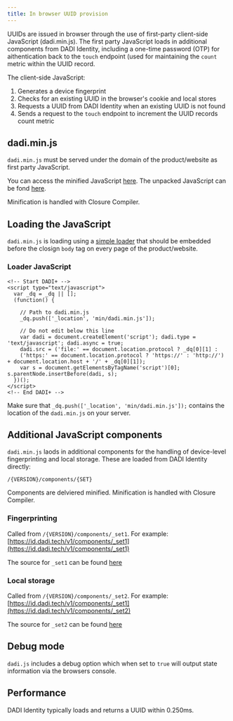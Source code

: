```yaml
---
title: In browser UUID provision
---
```


UUIDs are issued in browser through the use of first-party client-side JavaScript (dadi.min.js). The first party JavaScript loads in additional components from DADI Identity, including a one-time password (OTP) for aithentication back to the `touch` endpoint (used for maintaining the `count` metric within the UUID record.

The client-side JavaScript:

1. Generates a device fingerprint
2. Checks for an existing UUID in the browser's cookie and local stores
3. Requests a UUID from DADI Identity when an existing UUID is not found
4. Sends a request to the `touch` endpoint to increment the UUID records count metric

## dadi.min.js

`dadi.min.js` must be served under the domain of the product/website as first party JavaScript.

You can access the minified JavaScript [here](https://github.com/dadi/identity/blob/client-js/min/dadi.min.js). The unpacked JavaScript can be fond [here](https://github.com/dadi/identity/blob/client-js/dadi.js).

Minification is handled with Closure Compiler.

## Loading the JavaScript

`dadi.min.js` is loading using a [simple loader](https://github.com/dadi/identity/blob/client-js/loader.html) that should be embedded before the closign `body` tag on every page of the product/website.

### Loader JavaScript

    <!-- Start DADI+ -->
    <script type="text/javascript">
      var _dq = _dq || [];
      (function() {

        // Path to dadi.min.js
        _dq.push(['_location', 'min/dadi.min.js']);

        // Do not edit below this line
        var dadi = document.createElement('script'); dadi.type = 'text/javascript'; dadi.async = true;
        dadi.src = ('file:' == document.location.protocol ? _dq[0][1] :
        ('https:' == document.location.protocol ? 'https://' : 'http://') + document.location.host + '/' + _dq[0][1]);
        var s = document.getElementsByTagName('script')[0]; s.parentNode.insertBefore(dadi, s);
      })();
    </script>
    <!-- End DADI+ -->

Make sure that `_dq.push(['_location', 'min/dadi.min.js']);` contains the location of the `dadi.min.js` on your server.

## Additional JavaScript components

`dadi.min.js` laods in additional components for the handling of device-level fingerprinting and local storage. These are loaded from DADI Identity directly:

`/{VERSION}/components/{SET}`

Components are delviered minified. Minification is handled with Closure Compiler.

### Fingerprinting

Called from `/{VERSION}/components/_set1`. For example: [https://id.dadi.tech/v1/components/_set1](https://id.dadi.tech/v1/components/_set1)

The source for `_set1` can be found [here](https://github.com/dadi/identity/blob/master/src/_set1.js)

### Local storage

Called from `/{VERSION}/components/_set2`. For example: [https://id.dadi.tech/v1/components/_set1](https://id.dadi.tech/v1/components/_set2)

The source for `_set2` can be found [here](https://github.com/dadi/identity/blob/master/src/_set2.js)

## Debug mode

`dadi.js` includes a debug option which when set to `true` will output state information via the browsers console.

## Performance

DADI Identity typically loads and returns a UUID within 0.250ms.
